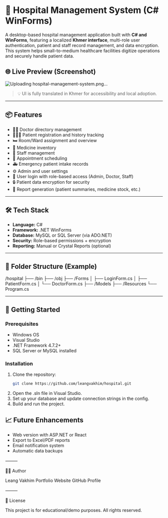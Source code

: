 # 🏥 Hospital Management System (C# WinForms)

A desktop-based hospital management application built with **C# and WinForms**, featuring a localized **Khmer interface**, multi-role user authentication, patient and staff record management, and data encryption. This system helps small-to-medium healthcare facilities digitize operations and securely handle patient data.

## 🌐 Live Preview (Screenshot)

![Uploading hospital-management-system.png…]()

> 💡 UI is fully translated in Khmer for accessibility and local adoption.

---

## 📦 Features

- 👨‍⚕️ Doctor directory management
- 🧑‍🤝‍🧑 Patient registration and history tracking
- 🛏️ Room/Ward assignment and overview
- 💊 Medicine inventory
- 👥 Staff management
- 📅 Appointment scheduling
- 🚑 Emergency patient intake records
- ⚙️ Admin and user settings
- 🔐 User login with role-based access (Admin, Doctor, Staff)
- 🔒 Patient data encryption for security
- 🧾 Report generation (patient summaries, medicine stock, etc.)

---

## 🛠️ Tech Stack

- **Language:** C#
- **Framework:** .NET WinForms
- **Database:** MySQL or SQL Server (via ADO.NET)
- **Security:** Role-based permissions + encryption
- **Reporting:** Manual or Crystal Reports (optional)

---

## 📂 Folder Structure (Example)

/hospital
├── /bin
├── /obj
├── /Forms
│     ├── LoginForm.cs
│     ├── PatientForm.cs
│     └── DoctorForm.cs
├── /Models
├── /Resources
└── Program.cs

---

## 🚀 Getting Started

### Prerequisites
- Windows OS
- Visual Studio
- .NET Framework 4.7.2+
- SQL Server or MySQL installed

### Installation
1. Clone the repository:
   ```bash
   git clone https://github.com/leangvakhim/hospital.git

2.	Open the .sln file in Visual Studio.
3.	Set up your database and update connection strings in the config.
4.	Build and run the project.

## 📈 Future Enhancements
- Web version with ASP.NET or React
- Export to Excel/PDF reports
- Email notification system
- Automatic data backups

⸻

👨‍💻 Author

Leang Vakhim
Portfolio Website
GitHub Profile

⸻

📄 License

This project is for educational/demo purposes. All rights reserved.
